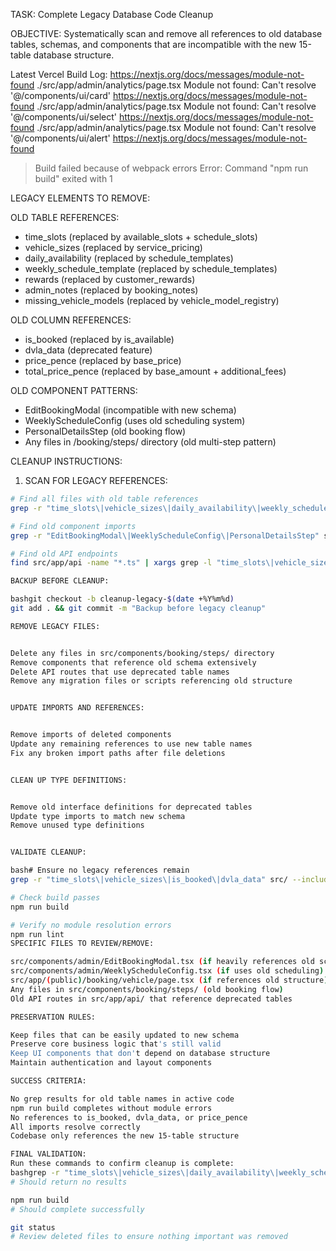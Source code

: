 TASK: Complete Legacy Database Code Cleanup

OBJECTIVE: Systematically scan and remove all references to old database tables, schemas, and components that are incompatible with the new 15-table database structure.


Latest Vercel Build Log:
https://nextjs.org/docs/messages/module-not-found
./src/app/admin/analytics/page.tsx
Module not found: Can't resolve '@/components/ui/card'
https://nextjs.org/docs/messages/module-not-found
./src/app/admin/analytics/page.tsx
Module not found: Can't resolve '@/components/ui/select'
https://nextjs.org/docs/messages/module-not-found
./src/app/admin/analytics/page.tsx
Module not found: Can't resolve '@/components/ui/alert'
https://nextjs.org/docs/messages/module-not-found
> Build failed because of webpack errors
Error: Command "npm run build" exited with 1


LEGACY ELEMENTS TO REMOVE:

OLD TABLE REFERENCES:
- time_slots (replaced by available_slots + schedule_slots)
- vehicle_sizes (replaced by service_pricing)
- daily_availability (replaced by schedule_templates)
- weekly_schedule_template (replaced by schedule_templates)
- rewards (replaced by customer_rewards)
- admin_notes (replaced by booking_notes)
- missing_vehicle_models (replaced by vehicle_model_registry)

OLD COLUMN REFERENCES:
- is_booked (replaced by is_available)
- dvla_data (deprecated feature)
- price_pence (replaced by base_price)
- total_price_pence (replaced by base_amount + additional_fees)

OLD COMPONENT PATTERNS:
- EditBookingModal (incompatible with new schema)
- WeeklyScheduleConfig (uses old scheduling system)
- PersonalDetailsStep (old booking flow)
- Any files in /booking/steps/ directory (old multi-step pattern)

CLEANUP INSTRUCTIONS:

1. SCAN FOR LEGACY REFERENCES:
```bash
# Find all files with old table references
grep -r "time_slots\|vehicle_sizes\|daily_availability\|weekly_schedule_template\|is_booked\|dvla_data\|price_pence" src/ --include="*.tsx" --include="*.ts" -l

# Find old component imports
grep -r "EditBookingModal\|WeeklyScheduleConfig\|PersonalDetailsStep" src/ --include="*.tsx" -l

# Find old API endpoints
find src/app/api -name "*.ts" | xargs grep -l "time_slots\|vehicle_sizes\|is_booked"

BACKUP BEFORE CLEANUP:

bashgit checkout -b cleanup-legacy-$(date +%Y%m%d)
git add . && git commit -m "Backup before legacy cleanup"

REMOVE LEGACY FILES:


Delete any files in src/components/booking/steps/ directory
Remove components that reference old schema extensively
Delete API routes that use deprecated table names
Remove any migration files or scripts referencing old structure


UPDATE IMPORTS AND REFERENCES:


Remove imports of deleted components
Update any remaining references to use new table names
Fix any broken import paths after file deletions


CLEAN UP TYPE DEFINITIONS:


Remove old interface definitions for deprecated tables
Update type imports to match new schema
Remove unused type definitions


VALIDATE CLEANUP:

bash# Ensure no legacy references remain
grep -r "time_slots\|vehicle_sizes\|is_booked\|dvla_data" src/ --include="*.tsx" --include="*.ts"

# Check build passes
npm run build

# Verify no module resolution errors
npm run lint
SPECIFIC FILES TO REVIEW/REMOVE:

src/components/admin/EditBookingModal.tsx (if heavily references old schema)
src/components/admin/WeeklyScheduleConfig.tsx (if uses old scheduling)
src/app/(public)/booking/vehicle/page.tsx (if references old structure)
Any files in src/components/booking/steps/ (old booking flow)
Old API routes in src/app/api/ that reference deprecated tables

PRESERVATION RULES:

Keep files that can be easily updated to new schema
Preserve core business logic that's still valid
Keep UI components that don't depend on database structure
Maintain authentication and layout components

SUCCESS CRITERIA:

No grep results for old table names in active code
npm run build completes without module errors
No references to is_booked, dvla_data, or price_pence
All imports resolve correctly
Codebase only references the new 15-table structure

FINAL VALIDATION:
Run these commands to confirm cleanup is complete:
bashgrep -r "time_slots\|vehicle_sizes\|daily_availability\|weekly_schedule_template\|is_booked\|dvla_data" src/
# Should return no results

npm run build
# Should complete successfully

git status
# Review deleted files to ensure nothing important was removed